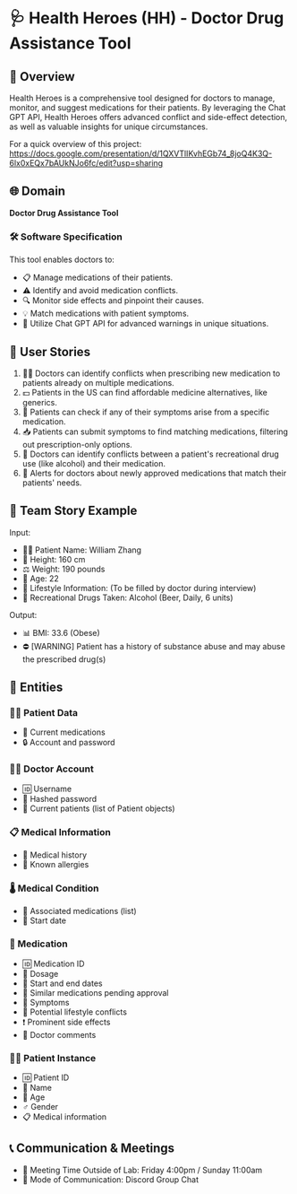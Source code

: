 ﻿# 🩺 Health Heroes (HH) - Doctor Drug Assistance Tool

## 📌 Overview
Health Heroes is a comprehensive tool designed for doctors to manage, monitor, and suggest medications for their patients. By leveraging the Chat GPT API, Health Heroes offers advanced conflict and side-effect detection, as well as valuable insights for unique circumstances.

For a quick overview of this project:
https://docs.google.com/presentation/d/1QXVTlIKvhEGb74_8joQ4K3Q-6lx0xEQx7bAUkNJo6fc/edit?usp=sharing 


## 🌐 Domain

**Doctor Drug Assistance Tool**

### 🛠 Software Specification

This tool enables doctors to:
- 📋 Manage medications of their patients.
- ⚠️ Identify and avoid medication conflicts.
- 🔍 Monitor side effects and pinpoint their causes.
- 💡 Match medications with patient symptoms.
- 🤖 Utilize Chat GPT API for advanced warnings in unique situations.

## 📖 User Stories

1. 👩‍⚕️ Doctors can identify conflicts when prescribing new medication to patients already on multiple medications.
2. 💵 Patients in the US can find affordable medicine alternatives, like generics.
3. 🤔 Patients can check if any of their symptoms arise from a specific medication.
4. 📥 Patients can submit symptoms to find matching medications, filtering out prescription-only options.
5. 🍺 Doctors can identify conflicts between a patient's recreational drug use (like alcohol) and their medication.
6. 🚨 Alerts for doctors about newly approved medications that match their patients' needs.

## 🚀 Team Story Example

Input:
- 🙋‍♂️ Patient Name: William Zhang
- 📏 Height: 160 cm
- ⚖️ Weight: 190 pounds
- 🎂 Age: 22
- 📝 Lifestyle Information: (To be filled by doctor during interview)
- 🍻 Recreational Drugs Taken: Alcohol (Beer, Daily, 6 units)

Output:
- 📊 BMI: 33.6 (Obese)
- ⛔ [WARNING] Patient has a history of substance abuse and may abuse the prescribed drug(s)

## 📑 Entities

### 🙍‍♂️ Patient Data
- 💊 Current medications
- 🔒 Account and password

### 👩‍⚕️ Doctor Account
- 🆔 Username
- 🔐 Hashed password
- 📜 Current patients (list of Patient objects)

### 📋 Medical Information
- 📜 Medical history
- 🚫 Known allergies

### 🌡 Medical Condition
- 💊 Associated medications (list)
- 📅 Start date

### 💊 Medication
- 🆔 Medication ID
- 📏 Dosage
- 📅 Start and end dates
- 🔄 Similar medications pending approval
- 🤒 Symptoms
- 🍻 Potential lifestyle conflicts
- ❗ Prominent side effects
- 📝 Doctor comments

### 🙋‍♂️ Patient Instance
- 🆔 Patient ID
- 📛 Name
- 🎂 Age
- ♂️ Gender
- 📋 Medical information

## 📞 Communication & Meetings

- 📅 Meeting Time Outside of Lab: Friday 4:00pm / Sunday 11:00am
- 💬 Mode of Communication: Discord Group Chat

